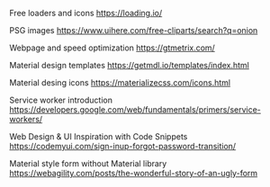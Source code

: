 Free loaders and icons 
https://loading.io/

PSG images
https://www.uihere.com/free-cliparts/search?q=onion

Webpage and speed optimization
https://gtmetrix.com/

Material design templates
https://getmdl.io/templates/index.html

Material desing icons
https://materializecss.com/icons.html

Service worker introduction
https://developers.google.com/web/fundamentals/primers/service-workers/

Web Design & UI Inspiration with Code Snippets
https://codemyui.com/sign-inup-forgot-password-transition/

Material style form without Material library
https://webagility.com/posts/the-wonderful-story-of-an-ugly-form




